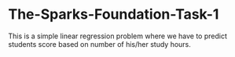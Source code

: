 # The-Sparks-Foundation-Task-1
This is a simple linear regression problem where we have to predict students score based on number of his/her study hours.
